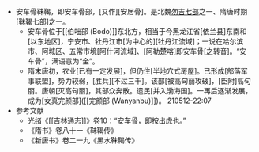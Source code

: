 - 安车骨靺鞨，即安车骨部，[又作][安居骨]。是北魏[勿吉七部](((JprMGQebU)))之一、隋唐时期[靺鞨七部]之一。
    - 安车骨位于[[伯咄部 (Bodo)]]东北方，相当于今黑龙江省[依兰县]东南和[以东地区]，宁安市、牡丹江市[为中心的][牡丹江流域]；一说在哈尔滨市、阿城区、五常市境[阿什河流域]、[阿勒楚喀]即安车骨[之转音]。“安车骨”，满语意为“金”。
    - 隋末唐初，农业[已有一定发展]，但仍住[半地穴式房屋]。已形成[部落军事联盟]，势力较弱，[胜兵][不过三千]。该部[被高句丽攻破]，[臣附]高句丽。唐朝[灭高句丽]，其部众奔散。遗民[并入渤海国]。一再后逐渐发展，成为[女真完颜部]([[完颜部 (Wanyanbu)]])。
210512-22:07
- 参考文献
    - 光绪《[[吉林通志]]》卷10：“安车骨，即按出虎也。”
    - 《隋书》卷八十一《靺鞨传》
    - 《新唐书》卷二一九《黑水靺鞨传》

